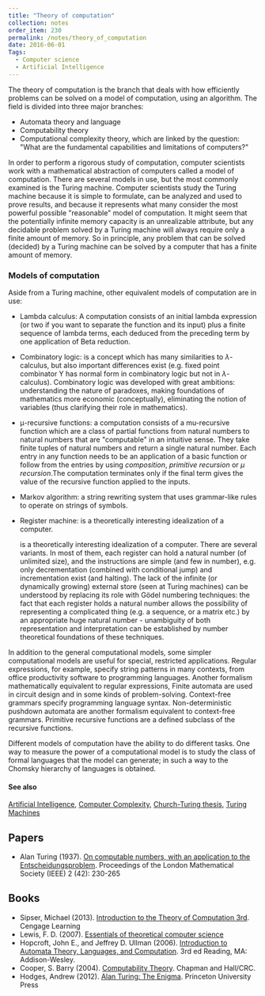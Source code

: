 ```yaml
---
title: "Theory of computation"
collection: notes
order_item: 230
permalink: /notes/theory_of_computation
date: 2016-06-01
Tags:
  - Computer science
  - Artificial Intelligence
---
```


The theory of computation is the branch that deals with how efficiently problems can be solved on a model of computation, using an algorithm. The field is divided into three major branches:
* Automata theory and language
* Computability theory
* Computational complexity theory, which are linked by the question: "What are the fundamental capabilities and limitations of computers?"

In order to perform a rigorous study of computation, computer scientists work with a mathematical abstraction of computers called a model of computation. There are several models in use, but the most commonly examined is the Turing machine. Computer scientists study the Turing machine because it is simple to formulate, can be analyzed and used to prove results, and because it represents what many consider the most powerful possible "reasonable" model of computation. It might seem that the potentially infinite memory capacity is an unrealizable attribute, but any decidable problem solved by a Turing machine will always require only a finite amount of memory. So in principle, any problem that can be solved (decided) by a Turing machine can be solved by a computer that has a finite amount of memory.


### Models of computation
Aside from a Turing machine, other equivalent models of computation are in use:
* Lambda calculus: A computation consists of an initial lambda expression (or two if you want to separate the function and its input) plus a finite sequence of lambda terms, each deduced from the preceding term by one application of Beta reduction.
* Combinatory logic: is a concept which has many similarities to ${\displaystyle \lambda }$-calculus, but also important differences exist (e.g. fixed point combinator Y has normal form in combinatory logic but not in ${\displaystyle \lambda }$-calculus). Combinatory logic was developed with great ambitions: understanding the nature of paradoxes, making foundations of mathematics more economic (conceptually), eliminating the notion of variables (thus clarifying their role in mathematics).
* μ-recursive functions: a computation consists of a mu-recursive function which are a class of partial functions from natural numbers to natural numbers that are "computable" in an intuitive sense. They take finite tuples of natural numbers and return a single natural number. Each entry in any function needs to be an application of a basic function or follow from the entries by using *composition*, *primitive recursion* or *μ recursion*.The computation terminates only if the final term gives the value of the recursive function applied to the inputs.
* Markov algorithm: a string rewriting system that uses grammar-like rules to operate on strings of symbols.
* Register machine: is a theoretically interesting idealization of a computer.

    is a theoretically interesting idealization of a computer. There are several variants. In most of them, each register can hold a natural number (of unlimited size), and the instructions are simple (and few in number), e.g. only decrementation (combined with conditional jump) and incrementation exist (and halting). The lack of the infinite (or dynamically growing) external store (seen at Turing machines) can be understood by replacing its role with Gödel numbering techniques: the fact that each register holds a natural number allows the possibility of representing a complicated thing (e.g. a sequence, or a matrix etc.) by an appropriate huge natural number - unambiguity of both representation and interpretation can be established by number theoretical foundations of these techniques.

In addition to the general computational models, some simpler computational models are useful for special, restricted applications. Regular expressions, for example, specify string patterns in many contexts, from office productivity software to programming languages. Another formalism mathematically equivalent to regular expressions, Finite automata are used in circuit design and in some kinds of problem-solving. Context-free grammars specify programming language syntax. Non-deterministic pushdown automata are another formalism equivalent to context-free grammars. Primitive recursive functions are a defined subclass of the recursive functions.

Different models of computation have the ability to do different tasks. One way to measure the power of a computational model is to study the class of formal languages that the model can generate; in such a way to the Chomsky hierarchy of languages is obtained.


#### See also
[Artificial Intelligence](/notes/artificial_intelligence), [Computer Complexity](/notes/computer_complexity), [Church-Turing thesis](/notes/church-turing_thesis), [Turing Machines](/notes/turing_machines)




## Papers
* Alan Turing (1937). [On computable numbers, with an application to the Entscheidungsproblem](https://people.cs.umass.edu/~immerman/cs601/TuringPaper1936.pdf). Proceedings of the London Mathematical Society (IEEE) 2 (42): 230-265


## Books
* Sipser, Michael (2013). [Introduction to the Theory of Computation 3rd](https://www.goodreads.com/book/show/16599897-introduction-to-the-theory-of-computation-michael-sipser). Cengage Learning
* Lewis, F. D. (2007). [Essentials of theoretical computer science](https://www.goodreads.com/book/show/13607576-essentials-of-theoretical-computer-science)
* Hopcroft, John E., and Jeffrey D. Ullman (2006). [Introduction to Automata Theory, Languages, and Computation](https://www.goodreads.com/book/show/1384026.Introduction_to_Automata_Theory_Languages_and_Computation). 3rd ed Reading, MA: Addison-Wesley.
* Cooper, S. Barry (2004). [Computability Theory](https://www.goodreads.com/book/show/2366835.Computability_Theory). Chapman and Hall/CRC.
* Hodges, Andrew (2012). [Alan Turing: The Enigma](https://www.goodreads.com/book/show/150731.Alan_Turing). Princeton University Press


